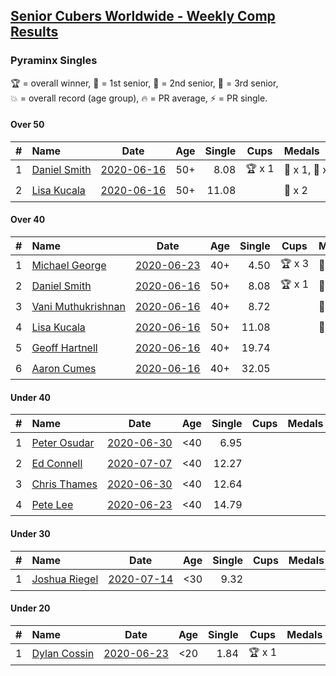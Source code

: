 <style>table {white-space: nowrap;}</style>

## [Senior Cubers Worldwide - Weekly Comp Results](/scw-comp/results/)
### Pyraminx Singles

<span style="white-space: nowrap;">🏆 = overall winner</span>, <span style="white-space: nowrap;">🥇 = 1st senior</span>, <span style="white-space: nowrap;">🥈 = 2nd senior</span>, <span style="white-space: nowrap;">🥉 = 3rd senior</span>, <span style="white-space: nowrap;">💥 = overall record (age group)</span>, <span style="white-space: nowrap;">🔥 = PR average</span>, <span style="white-space: nowrap;">⚡ = PR single</span>.

#### Over 50

| # | Name | Date | Age | Single | Cups | Medals | Achievements | Video |
| :--: | :-- | :--: | :--: | --: | :--: | :-- | :-- | :-- |
| 1 | [Daniel Smith](../../persons/daniel_smith/pyram.md) | [2020-06-16](../../results/2020-06-16/pyram.md) | 50+ | 8.08 | 🏆 x 1 | 🥇 x 1, 🥈 x 3, 🥉 x 1 | 💥 x 1, 🔥 x 1, ⚡ x 1 | [Link](https://www.facebook.com/events/296087658445428?view=permalink&id=301316697922524) |
| 2 | [Lisa Kucala](../../persons/lisa_kucala/pyram.md) | [2020-06-16](../../results/2020-06-16/pyram.md) | 50+ | 11.08 |  | 🥉 x 2 | 🔥 x 2, ⚡ x 1 | [Link](https://www.facebook.com/events/296087658445428?view=permalink&id=300269538027240) |

#### Over 40

| # | Name | Date | Age | Single | Cups | Medals | Achievements | Video |
| :--: | :-- | :--: | :--: | --: | :--: | :-- | :-- | :-- |
| 1 | [Michael George](../../persons/michael_george/pyram.md) | [2020-06-23](../../results/2020-06-23/pyram.md) | 40+ | 4.50 | 🏆 x 3 | 🥇 x 4 | 💥 x 2, 🔥 x 2, ⚡ x 2 | [Link](https://www.facebook.com/events/1618516681636159?view=permalink&id=1623347121153115) |
| 2 | [Daniel Smith](../../persons/daniel_smith/pyram.md) | [2020-06-16](../../results/2020-06-16/pyram.md) | 50+ | 8.08 | 🏆 x 1 | 🥇 x 1, 🥈 x 3, 🥉 x 1 | 💥 x 1, 🔥 x 1, ⚡ x 1 | [Link](https://www.facebook.com/events/296087658445428?view=permalink&id=301316697922524) |
| 3 | [Vani Muthukrishnan](../../persons/vani_muthukrishnan/pyram.md) | [2020-06-16](../../results/2020-06-16/pyram.md) | 40+ | 8.72 |  | 🥈 x 1 | 🔥 x 1, ⚡ x 1 | [Link](https://www.facebook.com/events/296087658445428?view=permalink&id=297660754954785) |
| 4 | [Lisa Kucala](../../persons/lisa_kucala/pyram.md) | [2020-06-16](../../results/2020-06-16/pyram.md) | 50+ | 11.08 |  | 🥉 x 2 | 🔥 x 2, ⚡ x 1 | [Link](https://www.facebook.com/events/296087658445428?view=permalink&id=300269538027240) |
| 5 | [Geoff Hartnell](../../persons/geoff_hartnell/pyram.md) | [2020-06-16](../../results/2020-06-16/pyram.md) | 40+ | 19.74 |  |  | 🔥 x 1, ⚡ x 1 | [Link](https://www.facebook.com/events/296087658445428?view=permalink&id=296203821767145) |
| 6 | [Aaron Cumes](../../persons/aaron_cumes/pyram.md) | [2020-06-16](../../results/2020-06-16/pyram.md) | 40+ | 32.05 |  |  | 🔥 x 1, ⚡ x 1 | [Link](https://www.facebook.com/events/296087658445428?view=permalink&id=296167008437493) |

#### Under 40

| # | Name | Date | Age | Single | Cups | Medals | Achievements | Video |
| :--: | :-- | :--: | :--: | --: | :--: | :-- | :-- | :-- |
| 1 | [Peter Osudar](../../persons/peter_osudar/pyram.md) | [2020-06-30](../../results/2020-06-30/pyram.md) | <40 | 6.95 |  |  | 🔥 x 1, ⚡ x 1 | [Link](https://www.facebook.com/events/1716512181834525?view=permalink&id=1716699911815752) |
| 2 | [Ed Connell](../../persons/ed_connell/pyram.md) | [2020-07-07](../../results/2020-07-07/pyram.md) | <40 | 12.27 |  |  | 🔥 x 2, ⚡ x 2 | [Link](https://www.facebook.com/events/198255948253934?view=permalink&id=200420561370806) |
| 3 | [Chris Thames](../../persons/chris_thames/pyram.md) | [2020-06-30](../../results/2020-06-30/pyram.md) | <40 | 12.64 |  |  | 🔥 x 3, ⚡ x 3 | [Link](https://www.facebook.com/events/1716512181834525?view=permalink&id=1717048601780883) |
| 4 | [Pete Lee](../../persons/pete_lee/pyram.md) | [2020-06-23](../../results/2020-06-23/pyram.md) | <40 | 14.79 |  |  | 🔥 x 1, ⚡ x 2 | [Link](https://www.facebook.com/events/1618516681636159?view=permalink&id=1624128411074986) |

#### Under 30

| # | Name | Date | Age | Single | Cups | Medals | Achievements | Video |
| :--: | :-- | :--: | :--: | --: | :--: | :-- | :-- | :-- |
| 1 | [Joshua Riegel](../../persons/joshua_riegel/pyram.md) | [2020-07-14](../../results/2020-07-14/pyram.md) | <30 | 9.32 |  |  | 🔥 x 3, ⚡ x 2 | [Link](https://www.facebook.com/events/413064016333950?view=permalink&id=415995252707493) |

#### Under 20

| # | Name | Date | Age | Single | Cups | Medals | Achievements | Video |
| :--: | :-- | :--: | :--: | --: | :--: | :-- | :-- | :-- |
| 1 | [Dylan Cossin](../../persons/dylan_cossin/pyram.md) | [2020-06-23](../../results/2020-06-23/pyram.md) | <20 | 1.84 | 🏆 x 1 |  | 💥 x 1, 🔥 x 1, ⚡ x 1 | [Link](https://www.facebook.com/dylan.andrew1/videos/3097979393620158) |


<!-- Global site tag (gtag.js) - Google Analytics -->
<script async src="https://www.googletagmanager.com/gtag/js?id=UA-86348435-3"></script>
<script>window.dataLayer = window.dataLayer || []; function gtag() {dataLayer.push(arguments);} gtag('js', new Date()); gtag('config', 'UA-86348435-3');</script>
